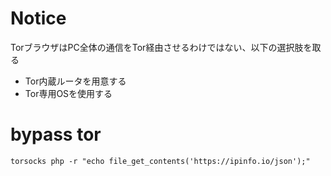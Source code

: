 # Notice
TorブラウザはPC全体の通信をTor経由させるわけではない、以下の選択肢を取る
- Tor内蔵ルータを用意する
- Tor専用OSを使用する

# bypass tor
```
torsocks php -r "echo file_get_contents('https://ipinfo.io/json');"
```

